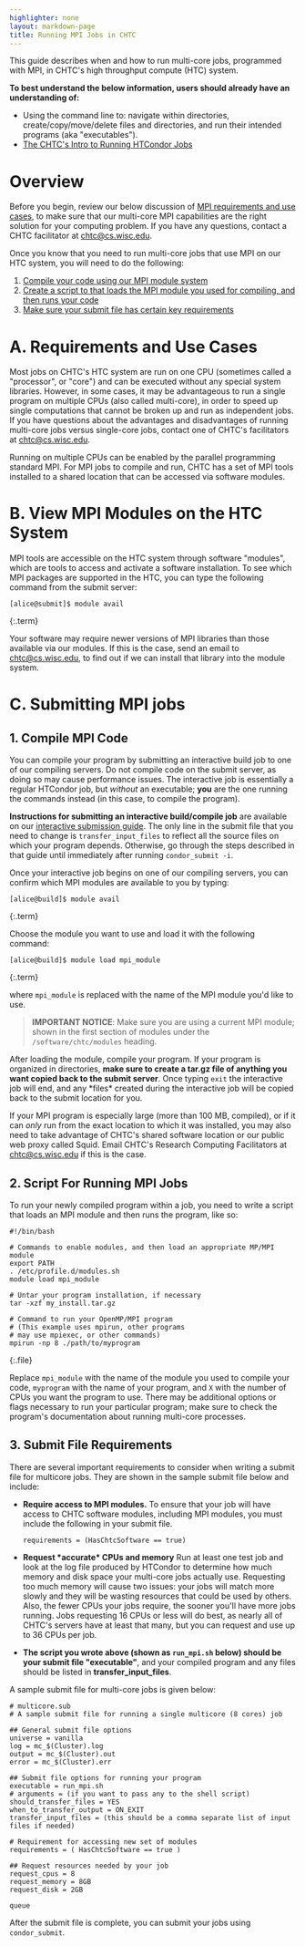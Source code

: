 ```yaml
---
highlighter: none
layout: markdown-page
title: Running MPI Jobs in CHTC
---
```



This guide describes when and how to run multi-core jobs, programmed with MPI, in
CHTC's high throughput compute (HTC) system.

**To best understand the below information, users should already have an
understanding of:**

-   Using the command line to: navigate within directories,
    create/copy/move/delete files and directories, and run their
    intended programs (aka \"executables\").
-   [The CHTC\'s Intro to Running HTCondor
    Jobs](/helloworld)

Overview
========

Before you begin, review our below discussion of [MPI requirements and
use cases](#require), to make sure that our multi-core MPI capabilities
are the right solution for your computing problem. If you have any
questions, contact a CHTC facilitator at
[chtc@cs.wisc.edu](chtc@cs.wisc.edu).

Once you know that you need to run multi-core jobs that use MPI on our
HTC system, you will need to do the following:

1.  [Compile your code using our MPI module system](#compile)
2.  [Create a script to that loads the MPI module you used for
    compiling, and then runs your code](#script)
3.  [Make sure your submit file has certain key requirements](#submit)


<a name="require"/>

A. Requirements and Use Cases
=============================

Most jobs on CHTC\'s HTC system are run on one CPU (sometimes called a
\"processor\", or \"core\") and can be executed without any special
system libraries. However, in some cases, it may be advantageous to run
a single program on multiple CPUs (also called multi-core), in order to
speed up single computations that cannot be broken up and run as
independent jobs. If you have questions about the advantages and
disadvantages of running multi-core jobs versus single-core jobs,
contact one of CHTC\'s facilitators at
[chtc@cs.wisc.edu](chtc@cs.wisc.edu).

Running on multiple CPUs can be enabled by the parallel programming
standard MPI. For MPI jobs to compile and run, CHTC has a set of MPI
tools installed to a shared location that can be accessed via software
modules.

<a name="view"/>

B. View MPI Modules on the HTC System
=====================================

MPI tools are accessible on the HTC system through software \"modules\",
which are tools to access and activate a software installation. To see
which MPI packages are supported in the HTC, you can type the following
command from the submit server:

``` 
[alice@submit]$ module avail
```
{:.term}

Your software may require newer versions of MPI libraries than those
available via our modules. If this is the case, send an email to
[chtc@cs.wisc.edu](chtc@cs.wisc.edu), to find out if we can install
that library into the module system.

C. Submitting MPI jobs
======================

<a name="compile"/>

**1. Compile MPI Code**
-------------------

You can compile your program by submitting an interactive build job to
one of our compiling servers. Do not compile code on the submit server,
as doing so may cause performance issues. The interactive job is
essentially a regular HTCondor job, but *without* an executable; **you**
are the one running the commands instead (in this case, to compile the
program).

**Instructions for submitting an interactive build/compile job** are
available on our [interactive submission guide](/inter-submit).
The only line in the submit file that you need to change is
`transfer_input_files` to reflect all the source files on which your
program depends. Otherwise, go through the steps described in that guide
until immediately after running `condor_submit -i`.

Once your interactive job begins on one of our compiling servers, you
can confirm which MPI modules are available to you by typing:

``` 
[alice@build]$ module avail
```
{:.term}

Choose the module you want to use and load it with the following
command:

``` 
[alice@build]$ module load mpi_module
```
{:.term}

where `mpi_module` is replaced with the name of the MPI module you\'d
like to use.

> **IMPORTANT NOTICE**: Make sure you are using a current MPI module;
> shown in the first section of modules under the
> `/software/chtc/modules` heading.

After loading the module, compile your program. If your program is
organized in directories, **make sure to create a tar.gz file of
anything you want copied back to the submit server**. Once typing `exit`
the interactive job will end, and any \*files\* created during the
interactive job will be copied back to the submit location for you.

If your MPI program is especially large (more than 100 MB, compiled), or
if it can *only* run from the exact location to which it was installed,
you may also need to take advantage of CHTC\'s shared software location
or our public web proxy called Squid. Email CHTC\'s Research Computing
Facilitators at [chtc@cs.wisc.edu](chtc@cs.wisc.edu) if this is the case.


<a name="script"/>

**2. Script For Running MPI Jobs**
------------------------------

To run your newly compiled program within a job, you need to write a
script that loads an MPI module and then runs the program, like so:

``` 
#!/bin/bash

# Commands to enable modules, and then load an appropriate MP/MPI module
export PATH
. /etc/profile.d/modules.sh
module load mpi_module

# Untar your program installation, if necessary
tar -xzf my_install.tar.gz

# Command to run your OpenMP/MPI program
# (This example uses mpirun, other programs
# may use mpiexec, or other commands)
mpirun -np 8 ./path/to/myprogram
```
{:.file}

Replace `mpi_module` with the name of the module you used to compile
your code, `myprogram` with the name of your program, and `X` with the
number of CPUs you want the program to use. There may be additional
options or flags necessary to run your particular program; make sure to
check the program\'s documentation about running multi-core processes.

<a name="submit"/>

**3. Submit File Requirements**
---------------------------

There are several important requirements to consider when writing a
submit file for multicore jobs. They are shown in the sample submit file
below and include:

-   **Require access to MPI modules.** To ensure that your job will have
    access to CHTC software modules, including MPI modules, you must
    include the following in your submit file.

    ``` {.sub}
    requirements = (HasChtcSoftware == true)
    ```

-   **Request \*accurate\* CPUs and memory** Run at least one test job
    and look at the log file produced by HTCondor to determine how much
    memory and disk space your multi-core jobs actually use. Requesting
    too much memory will cause two issues: your jobs will match more
    slowly and they will be wasting resources that could be used by
    others. Also, the fewer CPUs your jobs require, the sooner you\'ll
    have more jobs running. Jobs requesting 16 CPUs or less will do
    best, as nearly all of CHTC\'s servers have at least that many, but
    you can request and use up to 36 CPUs per job.
-   **The script you wrote above (shown as `run_mpi.sh` below) should be
    your submit file \"executable\"**, and your compiled program and any
    files should be listed in **transfer\_input\_files**.

A sample submit file for multi-core jobs is given below:

``` {.sub}
# multicore.sub
# A sample submit file for running a single multicore (8 cores) job

## General submit file options
universe = vanilla
log = mc_$(Cluster).log
output = mc_$(Cluster).out
error = mc_$(Cluster).err

## Submit file options for running your program
executable = run_mpi.sh
# arguments = (if you want to pass any to the shell script)
should_transfer_files = YES
when_to_transfer_output = ON_EXIT
transfer_input_files = (this should be a comma separate list of input files if needed)

# Requirement for accessing new set of modules
requirements = ( HasChtcSoftware == true ) 

## Request resources needed by your job
request_cpus = 8
request_memory = 8GB
request_disk = 2GB

queue
```

After the submit file is complete, you can submit your jobs using
`condor_submit`.
